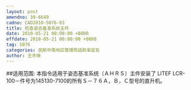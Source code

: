```yaml
---
layout: post
amendno: 39-6649
cadno: CAD2010-S076-03
title: 检查姿态基准系统主件
date: 2010-05-21 00:00:00 +0800
effdate: 2010-05-21 00:00:00 +0800
tag: S076
categories: 民航中南地区管理局适航审定处
author: 王冬晓
---
```


##适用范围:
本指令适用于姿态基准系统（ＡＨＲＳ）主件安装了 LITEF LCR-100－件号为145130-7100的所有Ｓ－７６Ａ，Ｂ，Ｃ型号的直升机。

